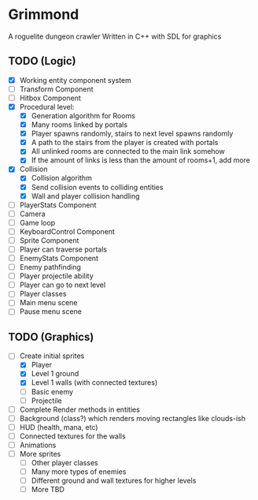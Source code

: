 # Grimmond
A roguelite dungeon crawler
Written in C++ with SDL for graphics

## TODO (Logic)
- [x] Working entity component system
- [ ] Transform Component
- [ ] Hitbox Component
- [x] Procedural level:
  - [x] Generation algorithm for Rooms
  - [x] Many rooms linked by portals
  - [x] Player spawns randomly, stairs to next level spawns randomly
  - [x] A path to the stairs from the player is created with portals
  - [x] All unlinked rooms are connected to the main link somehow
  - [x] If the amount of links is less than the amount of rooms+1, add more
- [x] Collision
  - [x] Collision algorithm
  - [x] Send collision events to colliding entities
  - [x] Wall and player collision handling
- [ ] PlayerStats Component
- [ ] Camera
- [ ] Game loop
- [ ] KeyboardControl Component
- [ ] Sprite Component
- [ ] Player can traverse portals 
- [ ] EnemyStats Component
- [ ] Enemy pathfinding
- [ ] Player projectile ability
- [ ] Player can go to next level
- [ ] Player classes
- [ ] Main menu scene
- [ ] Pause menu scene

## TODO (Graphics)
- [ ] Create initial sprites
  - [x] Player
  - [x] Level 1 ground
  - [x] Level 1 walls (with connected textures)
  - [ ] Basic enemy
  - [ ] Projectile
- [ ] Complete Render methods in entities
- [ ] Background (class?) which renders moving rectangles like clouds-ish
- [ ] HUD (health, mana, etc)
- [ ] Connected textures for the walls
- [ ] Animations
- [ ] More sprites
  - [ ] Other player classes
  - [ ] Many more types of enemies
  - [ ] Different ground and wall textures for higher levels
  - [ ] More TBD